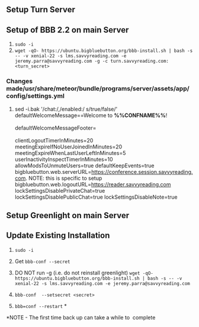 ## Setup Turn Server

## Setup of BBB 2.2 on main Server  
1. `sudo -i`
2. `wget -qO- https://ubuntu.bigbluebutton.org/bbb-install.sh | bash -s -- -v xenial-22 -s lms.savvyreading.com -e jeremy.parra@savvyreading.com -g -c turn.savvyreading.com: <turn_secret>`

### Changes made/usr/share/meteor/bundle/programs/server/assets/app/config/settings.yml
1. sed -i.bak '/chat:/,/enabled:/ s/true/false/'  
defaultWelcomeMessage==Welcome to <b>%%CONFNAME%%</b>!<br><br>
defaultWelcomeMessageFooter=<br><br>
clientLogoutTimerInMinutes=20
meetingExpireIfNoUserJoinedInMinutes=20
meetingExpireWhenLastUserLeftInMinutes=5
userInactivityInspectTimerInMinutes=10
allowModsToUnmuteUsers=true
defaultKeepEvents=true
bigbluebutton.web.serverURL=https://conference.session.savvyreading.com.  NOTE: this is specific to setup 
bigbluebutton.web.logoutURL=https://reader.savvyreading.com
lockSettingsDisablePrivateChat=true
lockSettingsDisablePublicChat=true
lockSettingsDisableNote=true

## Setup Greenlight on main Server

## Update Existing Installation 
1. `sudo -i`
3. Get <Secret> 
`bbb-conf --secret`

4. DO NOT run -g (i.e. do not reinstall greenlight) 
`wget -qO- https://ubuntu.bigbluebutton.org/bbb-install.sh | bash -s -- -v xenial-22 -s lms.savvyreading.com -e jeremy.parra@savvyreading.com` 
	 
3. `bbb-conf  --setsecret <secret>`
4. `bbb=conf --restart` *

*NOTE - The first time back up can take a while to  complete

